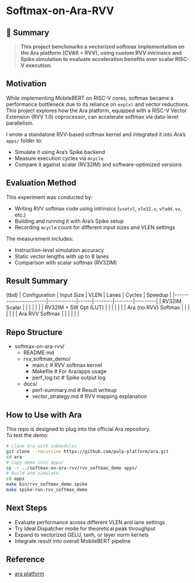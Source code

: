 # Softmax-on-Ara-RVV

## 📌 Summary
> **This project benchmarks a vectorized softmax implementation on the Ara platform (CVA6 + RVV), using custom RVV intrinsics and Spike simulation to evaluate acceleration benefits over scalar RISC-V execution.**

## Motivation
While implementing MobileBERT on RISC-V cores, softmax became a performance bottleneck due to its reliance on `exp(x)` and vector reductions.  
This project explores how the Ara platform, equipped with a RISC-V Vector Extension (RVV 1.0) coprocessor, can accelerate softmax via data-level parallelism.

I wrote a standalone RVV-based softmax kernel and integrated it into Ara’s `apps/` folder to:
- Simulate it using Ara’s Spike backend
- Measure execution cycles via `mcycle`
- Compare it against scalar (RV32IM) and software-optimized versions

## Evaluation Method
This experiment was conducted by:
- Writing RVV softmax code using intrinsics (`vsetvl`, `vle32.v`, `vfadd.vv`, etc.)
- Building and running it with Ara’s Spike setup
- Recording `mcycle` count for different input sizes and VLEN settings

The measurement includes:
- Instruction-level simulation accuracy
- Static vector lengths with up to 8 lanes
- Comparison with scalar softmax (RV32IM)

## Result Summary
(tbd)
| Configuration         | Input Size | VLEN | Lanes | Cycles | Speedup |
|-----------------------|------------|------|--------|--------|---------|
| RV32IM Scalar         |            |      |        |        |         |
| RV32IM + SW Opt (LUT) |            |      |        |        |         |
| Ara (no RVV) Softmax  |            |      |        |        |         |
| Ara RVV Softmax       |            |      |        |        |         |

## Repo Structure
- softmax-on-ara-rvv/
  - README.md
  - rvv_softmax_demo/
    - main.c               # RVV softmax kernel
    - Makefile             # For Ara/apps usage
    - perf_log.txt         # Spike output log
  - docs/
    - perf-summary.md      # Result writeup
    - vector_strategy.md   # RVV mapping explanation

## How to Use with Ara
This repo is designed to plug into the official Ara repository.  
To test the demo:
```bash
# Clone Ara with submodules
git clone --recursive https://github.com/pulp-platform/ara.git
cd ara
# Copy demo into apps/
cp -r ../softmax-on-ara-rvv/rvv_softmax_demo apps/
# Build and simulate
cd apps
make bin/rvv_softmax_demo.spike
make spike-run-rvv_softmax_demo
```

## Next Steps
- Evaluate performance across different VLEN and lane settings
- Try Ideal Dispatcher mode for theoretical peak throughput
- Expand to vectorized GELU, tanh, or layer norm kernels
- Integrate result into overall MobileBERT pipeline

## Reference
- [ara platform](https://github.com/pulp-platform/ara)
